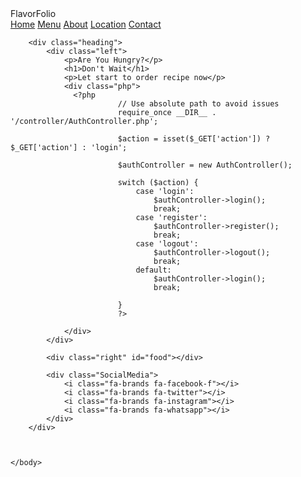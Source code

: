 <html>
    <head>
        <title>Recipe</title>
        <link rel="stylesheet" href="./view/css/index.css">
        <link rel="stylesheet" href="https://cdnjs.cloudflare.com/ajax/libs/font-awesome/6.0.0-beta3/css/all.min.css" integrity="sha512-Fo3rlrZj/k7ujTnHg4CGR2D7kSs0v4LLanw2qksYuRlEzO+tcaEPQogQ0KaoGN26/zrn20ImR1DfuLWnOo7aBA==" crossorigin="anonymous" referrerpolicy="no-referrer" />
    </head>
    <body>
        <div class="top">
            <div class="logo">FlavorFolio</div>
            <div class="nav">
                <a href="#">Home</a>
                <a href="#">Menu</a>
                <a href="#">About</a>
                <a href="#">Location</a>
                <a href="#">Contact</a>
            </div>
            <div class="search">
                <i class="fa-solid fa-search"></i>
                <i class="fa-solid fa-bars"></i>
            </div>
        </div>

        <div class="heading">
            <div class="left">
                <p>Are You Hungry?</p>
                <h1>Don't Wait</h1>
                <p>Let start to order recipe now</p>
                <div class="php">
                  <?php
                            // Use absolute path to avoid issues
                            require_once __DIR__ . '/controller/AuthController.php';

                            $action = isset($_GET['action']) ? $_GET['action'] : 'login';

                            $authController = new AuthController();

                            switch ($action) {
                                case 'login':
                                    $authController->login();
                                    break;
                                case 'register':
                                    $authController->register();
                                    break;
                                case 'logout':
                                    $authController->logout();
                                    break;
                                default:
                                    $authController->login();
                                    break;
                                    
                            }
                            ?>

                </div>
            </div>

            <div class="right" id="food"></div>

            <div class="SocialMedia">
                <i class="fa-brands fa-facebook-f"></i>
                <i class="fa-brands fa-twitter"></i>
                <i class="fa-brands fa-instagram"></i>
                <i class="fa-brands fa-whatsapp"></i>
            </div>
        </div>

        

    </body>
</html>



